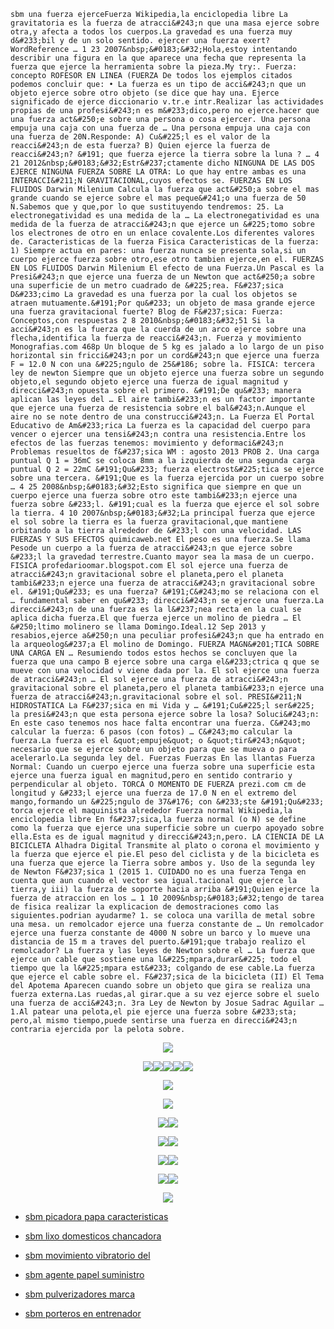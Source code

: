 
```
sbm una fuerza ejerceFuerza Wikipedia,la enciclopedia libre La gravitatoria es la fuerza de atracci&#243;n que una masa ejerce sobre otra,y afecta a todos los cuerpos.La gravedad es una fuerza muy d&#233;bil y de un solo sentido. ejercer una fuerza exert? WordReference … 1 23 2007&nbsp;&#0183;&#32;Hola,estoy intentando describir una figura en la que aparece una fecha que representa la fuerza que ejerce la herramienta sobre la pieza.My try:. Fuerza: concepto ROFESOR EN LINEA (FUERZA De todos los ejemplos citados podemos concluir que: • La fuerza es un tipo de acci&#243;n que un objeto ejerce sobre otro objeto (se dice que hay una. Ejerce significado de ejerce diccionario v.tr.e intr.Realizar las actividades propias de una profesi&#243;n es m&#233;dico,pero no ejerce.hacer que una fuerza act&#250;e sobre una persona o cosa ejercer. Una persona empuja una caja con una fuerza de … Una persona empuja una caja con una fuerza de 20N.Responde: A) Cu&#225;l es el valor de la reacci&#243;n de esta fuerza? B) Quien ejerce la fuerza de reacci&#243;n? &#191; que fuerza ejerce la tierra sobre la luna ? … 4 21 2012&nbsp;&#0183;&#32;Estr&#237;ctamente dicho NINGUNA DE LAS DOS EJERCE NINGUNA FUERZA SOBRE LA OTRA: Lo que hay entre ambas es una INTERACCI&#211;N GRAVITACIONAL,cuyos efectos se. FUERZAS EN LOS FLUIDOS Darwin Milenium Calcula la fuerza que act&#250;a sobre el mas grande cuando se ejerce sobre el mas peque&#241;o una fuerza de 50 N.Sabemos que y que,por lo que sustituyendo tendremos: 25. La electronegatividad es una medida de la … La electronegatividad es una medida de la fuerza de atracci&#243;n que ejerce un &#225;tomo sobre los electrones de otro en un enlace covalente.Los diferentes valores de. Caracteristicas de la fuerza Fisica Caracteristicas de la fuerza: 1) Siempre actua en pares: una fuerza nunca se presenta sola,si un cuerpo ejerce fuerza sobre otro,ese otro tambien ejerce,en el. FUERZAS EN LOS FLUIDOS Darwin Milenium El efecto de una Fuerza.Un Pascal es la Presi&#243;n que ejerce una fuerza de un Newton que act&#250;a sobre una superficie de un metro cuadrado de &#225;rea. F&#237;sica D&#233;cimo La gravedad es una fuerza por la cual los objetos se atraen mutuamente.&#191;Por qu&#233; un objeto de masa grande ejerce una fuerza gravitacional fuerte? Blog de F&#237;sica: Fuerza: Conceptos,con respuestas 2 8 2010&nbsp;&#0183;&#32;51 Si la acci&#243;n es la fuerza que la cuerda de un arco ejerce sobre una flecha,identifica la fuerza de reacci&#243;n. Fuerza y movimiento Monografias.com 468p Un bloque de 5 kg es jalado a lo largo de un piso horizontal sin fricci&#243;n por un cord&#243;n que ejerce una fuerza F = 12.0 N con una &#225;ngulo de 25&#186; sobre la. FISICA: tercera ley de newton Siempre que un objeto ejerce una fuerza sobre un segundo objeto,el segundo objeto ejerce una fuerza de igual magnitud y direcci&#243;n opuesta sobre el primero. &#191;De qu&#233; manera aplican las leyes del … El aire tambi&#233;n es un factor importante que ejerce una fuerza de resistencia sobre el bal&#243;n.Aunque el aire no se note dentro de una construcci&#243;n. La Fuerza El Portal Educativo de Am&#233;rica La fuerza es la capacidad del cuerpo para vencer o ejercer una tensi&#243;n contra una resistencia.Entre los efectos de las fuerzas tenemos: movimiento y deformaci&#243;n Problemas resueltos de f&#237;sica WM : agosto 2013 PROB 2. Una carga puntual Q 1 = 36mC se coloca 8mm a la izquierda de una segunda carga puntual Q 2 = 22mC &#191;Qu&#233; fuerza electrost&#225;tica se ejerce sobre una tercera. &#191;Que es la fuerza ejercida por un cuerpo sobre … 4 25 2008&nbsp;&#0183;&#32;Esto significa que siempre en que un cuerpo ejerce una fuerza sobre otro este tambi&#233;n ejerce una fuerza sobre &#233;l. &#191;cual es la fuerza que ejerce el sol sobre la tierra. 4 10 2007&nbsp;&#0183;&#32;La principal fuerza que ejerce el sol sobre la tierra es la fuerza gravitacional,que mantiene orbitando a la tierra alrededor de &#233;l con una velocidad. LAS FUERZAS Y SUS EFECTOS quimicaweb.net El peso es una fuerza.Se llama Pesode un cuerpo a la fuerza de atracci&#243;n que ejerce sobre &#233;l la gravedad terrestre.Cuanto mayor sea la masa de un cuerpo. FISICA profedarioomar.blogspot.com El sol ejerce una fuerza de atracci&#243;n gravitacional sobre el planeta,pero el planeta tambi&#233;n ejerce una fuerza de atracci&#243;n gravitacional sobre el. &#191;Qu&#233; es una fuerza? &#191;C&#243;mo se relaciona con el … fundamental saber en qu&#233; direcci&#243;n se ejerce una fuerza.La direcci&#243;n de una fuerza es la l&#237;nea recta en la cual se aplica dicha fuerza.El que fuerza ejerce un molino de piedra … El &#250;ltimo molinero se llama Domingo.Ideal.12 Sep 2013 y resabios,ejerce a&#250;n una peculiar profesi&#243;n que ha entrado en la arqueolog&#237;a El molino de Domingo. FUERZA MAGN&#201;TICA SOBRE UNA CARGA EN … Resumiendo todos estos hechos se concluyen que la fuerza que una campo B ejerce sobre una carga el&#233;ctrica q que se mueve con una velocidad v viene dada por la. El sol ejerce una fuerza de atracci&#243;n … El sol ejerce una fuerza de atracci&#243;n gravitacional sobre el planeta,pero el planeta tambi&#233;n ejerce una fuerza de atracci&#243;n.gravitacional sobre el sol. PRESI&#211;N HIDROSTATICA La F&#237;sica en mi Vida y … &#191;Cu&#225;l ser&#225; la presi&#243;n que esta persona ejerce sobre la losa? Soluci&#243;n: En este caso tenemos nos hace falta encontrar una fuerza. C&#243;mo calcular la fuerza: 6 pasos (con fotos) … C&#243;mo calcular la fuerza.La fuerza es el &quot;empuje&quot; o &quot;tir&#243;n&quot; necesario que se ejerce sobre un objeto para que se mueva o para acelerarlo.La segunda ley del. Fuerzas Fuerzas En las llantas Fuerza Normal: Cuando un cuerpo ejerce una fuerza sobre una superficie esta ejerce una fuerza igual en magnitud,pero en sentido contrario y perpendicular al objeto. TORCA O MOMENTO DE FUERZA prezi.com cm de longitud y &#233;l ejerce una fuerza de 17.0 N en el extremo del mango,formando un &#225;ngulo de 37&#176; con &#233;ste &#191;Qu&#233; torca ejerce el maquinista alrededor Fuerza normal Wikipedia,la enciclopedia libre En f&#237;sica,la fuerza normal (o N) se define como la fuerza que ejerce una superficie sobre un cuerpo apoyado sobre ella.Esta es de igual magnitud y direcci&#243;n,pero. LA CIENCIA DE LA BICICLETA Alhadra Digital Transmite al plato o corona el movimiento y la fuerza que ejerce el pie.El peso del ciclista y de la bicicleta es una fuerza que ejerce la Tierra sobre ambos y. Uso de la segunda ley de Newton F&#237;sica 1 (2015 1. CUIDADO no es una fuerza Tenga en cuenta que aun cuando el vector sea igual.tacional que ejerce la tierra,y iii) la fuerza de soporte hacia arriba &#191;Quien ejerce la fuerza de atraccion en los … 1 10 2009&nbsp;&#0183;&#32;tengo de tarea de fisica realizar la explicacion de demostraciones como las siguientes.podrian ayudarme? 1. se coloca una varilla de metal sobre una mesa. un remolcador ejerce una fuerza constante de … Un remolcador ejerce una fuerza constante de 4000 N sobre un barco y lo mueve una distancia de 15 m a traves del puerto.&#191;que trabajo realizo el remolcador? La fuerza y las leyes de Newton sobre el … La fuerza que ejerce un cable que sostiene una l&#225;mpara,durar&#225; todo el tiempo que la l&#225;mpara est&#233; colgando de ese cable.La fuerza que ejerce el cable sobre el. F&#237;sica de la bicicleta (II) El Tema del Apotema Aparecen cuando sobre un objeto que gira se realiza una fuerza externa.Las ruedas,al girar.que a su vez ejerce sobre el suelo una fuerza de acci&#243;n. 3ra Ley de Newton by Josue Sadrac Aguilar … 1.Al patear una pelota,el pie ejerce una fuerza sobre &#233;sta; pero,al mismo tiempo,puede sentirse una fuerza en direcci&#243;n contraria ejercida por la pelota sobre. 
```

<div align="center">

<a href="https://es-crusher.shibang-china.com/github&k=sbm+una+fuerza+ejerce"><img src="https://static.shibang-china.com/es/crusher/logo.jpg"></a>

<a href="https://es-crusher.shibang-china.com/github&k=sbm+una+fuerza+ejerce"><img src="https://static.shibang-china.com/es/crusher/index.jpg"></a><a href="https://es-crusher.shibang-china.com/material.htmlgithub&k=sbm+una+fuerza+ejerce"><img src="https://static.shibang-china.com/es/crusher/material.jpg"></a><a href="https://es-crusher.shibang-china.com/application.htmlgithub&k=sbm+una+fuerza+ejerce"><img src="https://static.shibang-china.com/es/crusher/application.jpg"></a><a href="https://es-crusher.shibang-china.com/aboutus.htmlgithub&k=sbm+una+fuerza+ejerce"><img src="https://static.shibang-china.com/es/crusher/aboutus.jpg"></a><a href="https://es-crusher.shibang-china.com/contact.htmlgithub&k=sbm+una+fuerza+ejerce"><img src="https://static.shibang-china.com/es/crusher/contact.jpg"></a>

<a href="https://es-crusher.shibang-china.com/github&k=sbm+una+fuerza+ejerce"><img src="https://static.shibang-china.com/es/crusher/banner.jpg"></a>

<a href="https://swt.shibang-china.com/github&k=sbm+una+fuerza+ejerce"><img src="https://static.shibang-china.com/es/crusher/text.jpg"></a>

<a href="https://swt.shibang-china.com/github&k=sbm+una+fuerza+ejerce"><img src="https://static.shibang-china.com/es/crusher/chat.jpg"></a><a href="https://es-crusher.shibang-china.com/contact.htmlgithub&k=sbm+una+fuerza+ejerce"><img src="https://static.shibang-china.com/es/crusher/message.jpg"></a>

<a href="https://es-crusher.shibang-china.com/products/pe.htmlgithub&k=sbm+una+fuerza+ejerce"><img src="https://static.shibang-china.com/es/crusher/pe.jpg"></a><a href="https://es-crusher.shibang-china.com/products/pf.htmlgithub&k=sbm+una+fuerza+ejerce"><img src="https://static.shibang-china.com/es/crusher/pf.jpg"></a>

<a href="https://es-crusher.shibang-china.com/products/hpt.htmlgithub&k=sbm+una+fuerza+ejerce"><img src="https://static.shibang-china.com/es/crusher/hpt.jpg"></a><a href="https://es-crusher.shibang-china.com/products/vsi.htmlgithub&k=sbm+una+fuerza+ejerce"><img src="https://static.shibang-china.com/es/crusher/vsi.jpg"></a>

<a href="https://es-crusher.shibang-china.com/products/klv.htmlgithub&k=sbm+una+fuerza+ejerce"><img src="https://static.shibang-china.com/es/crusher/klv.jpg"></a><a href="https://es-crusher.shibang-china.com/products/portable.htmlgithub&k=sbm+una+fuerza+ejerce"><img src="https://static.shibang-china.com/es/crusher/portable.jpg"></a>

<a href="https://swt.shibang-china.com/github&k=sbm+una+fuerza+ejerce"><img src="https://static.shibang-china.com/es/crusher/case.jpg"></a>

</div>


* [sbm picadora papa caracteristicas](sbm%20picadora%20papa%20caracteristicas.md)

* [sbm lixo domesticos chancadora](sbm%20lixo%20domesticos%20chancadora.md)

* [sbm movimiento vibratorio del](sbm%20movimiento%20vibratorio%20del.md)

* [sbm agente papel suministro](sbm%20agente%20papel%20suministro.md)

* [sbm pulverizadores marca](sbm%20pulverizadores%20marca.md)

* [sbm porteros en entrenador](sbm%20porteros%20en%20entrenador.md)